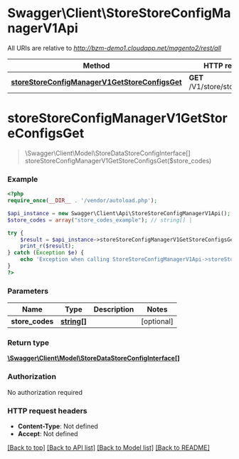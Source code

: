 # Swagger\Client\StoreStoreConfigManagerV1Api

All URIs are relative to *http://bzm-demo1.cloudapp.net/magento2/rest/all*

Method | HTTP request | Description
------------- | ------------- | -------------
[**storeStoreConfigManagerV1GetStoreConfigsGet**](StoreStoreConfigManagerV1Api.md#storeStoreConfigManagerV1GetStoreConfigsGet) | **GET** /V1/store/storeConfigs | 


# **storeStoreConfigManagerV1GetStoreConfigsGet**
> \Swagger\Client\Model\StoreDataStoreConfigInterface[] storeStoreConfigManagerV1GetStoreConfigsGet($store_codes)





### Example
```php
<?php
require_once(__DIR__ . '/vendor/autoload.php');

$api_instance = new Swagger\Client\Api\StoreStoreConfigManagerV1Api();
$store_codes = array("store_codes_example"); // string[] | 

try {
    $result = $api_instance->storeStoreConfigManagerV1GetStoreConfigsGet($store_codes);
    print_r($result);
} catch (Exception $e) {
    echo 'Exception when calling StoreStoreConfigManagerV1Api->storeStoreConfigManagerV1GetStoreConfigsGet: ', $e->getMessage(), PHP_EOL;
}
?>
```

### Parameters

Name | Type | Description  | Notes
------------- | ------------- | ------------- | -------------
 **store_codes** | [**string[]**](../Model/string.md)|  | [optional]

### Return type

[**\Swagger\Client\Model\StoreDataStoreConfigInterface[]**](../Model/StoreDataStoreConfigInterface.md)

### Authorization

No authorization required

### HTTP request headers

 - **Content-Type**: Not defined
 - **Accept**: Not defined

[[Back to top]](#) [[Back to API list]](../../README.md#documentation-for-api-endpoints) [[Back to Model list]](../../README.md#documentation-for-models) [[Back to README]](../../README.md)

